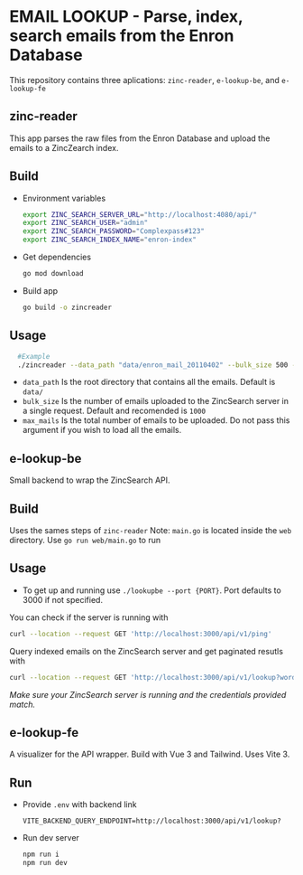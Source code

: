 # EMAIL LOOKUP - Parse, index, search emails from the Enron Database

This repository contains three aplications: `zinc-reader`, `e-lookup-be`, and `e-lookup-fe`

## **zinc-reader**

This app parses the raw files from the Enron Database and upload the emails to a ZincZearch index.

## Build

* Environment variables
    ```bash
    export ZINC_SEARCH_SERVER_URL="http://localhost:4080/api/"
    export ZINC_SEARCH_USER="admin"
    export ZINC_SEARCH_PASSWORD="Complexpass#123"
    export ZINC_SEARCH_INDEX_NAME="enron-index"
    ```
* Get dependencies
    ```bash
    go mod download
    ```

* Build app
    ```bash
    go build -o zincreader
    ```

## Usage

```bash
  #Example
  ./zincreader --data_path "data/enron_mail_20110402" --bulk_size 500 --max_mails 15000
  ```

* `data_path` Is the root directory that contains all the emails. Default is `data/`
* `bulk_size` Is the number of emails uploaded to the ZincSearch server in a single request. Default and recomended is `1000`
* `max_mails` Is the total number of emails to be uploaded. Do not pass this argument if you wish to load all the emails.
    

## **e-lookup-be**

Small backend to wrap the ZincSearch API.

## Build

Uses the sames steps of `zinc-reader`
Note: `main.go` is located inside the `web` directory. Use `go run web/main.go` to run

## Usage

* To get up and running use `./lookupbe --port {PORT}`. Port defaults to 3000 if not specified.

You can check if the server is running with
  ```bash
  curl --location --request GET 'http://localhost:3000/api/v1/ping'
  ```
    
Query indexed emails on the ZincSearch server and get paginated resutls with
  ```bash
  curl --location --request GET 'http://localhost:3000/api/v1/lookup?word=money&page=2&max_per_page=10'
  ```

*Make sure your ZincSearch server is running and the credentials provided match.*

## **e-lookup-fe**

A visualizer for the API wrapper. Build with Vue 3 and Tailwind. Uses Vite 3.

## Run

* Provide `.env` with backend link
    ```
    VITE_BACKEND_QUERY_ENDPOINT=http://localhost:3000/api/v1/lookup?
    ```

* Run dev server
    ```bash
    npm run i
    npm run dev
    ```